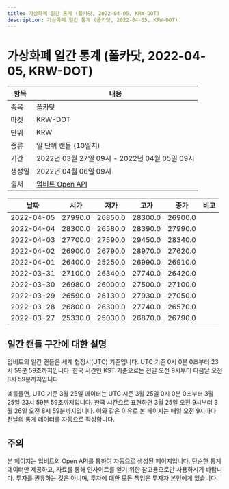 ```yaml
---
title: 가상화폐 일간 통계 (폴카닷, 2022-04-05, KRW-DOT)
description: 가상화폐 일간 통계 (폴카닷, 2022-04-05, KRW-DOT)
---
```



가상화폐 일간 통계 (폴카닷, 2022-04-05, KRW-DOT)
===

|항목|내용|
|--|--|
|종목|폴카닷|
|마켓|KRW-DOT|
|단위|KRW|
|종류|일 단위 캔들 (10일치)|
|기간|2022년 03월 27일 09시 - 2022년 04월 05일 09시|
|생성일|2022년 04월 06일 09시|
|출처|[업비트 Open API](https://docs.upbit.com)|


|날짜|시가|저가|고가|종가|비고|
|--|--|--|--|--|--|
|2022-04-05|27990.0|26850.0|28300.0|26900.0|    |
|2022-04-04|28300.0|26580.0|28390.0|27990.0|    |
|2022-04-03|27700.0|27590.0|29450.0|28340.0|    |
|2022-04-02|26900.0|26790.0|28970.0|27620.0|    |
|2022-04-01|26400.0|25250.0|26990.0|26910.0|    |
|2022-03-31|27100.0|26340.0|27740.0|26420.0|    |
|2022-03-30|26980.0|26000.0|27500.0|27100.0|    |
|2022-03-29|26590.0|26130.0|27930.0|27050.0|    |
|2022-03-28|26800.0|26300.0|27740.0|26570.0|    |
|2022-03-27|25330.0|25030.0|26870.0|26790.0|    |


일간 캔들 구간에 대한 설명
---


업비트의 일간 캔들은 세계 협정시(UTC) 기준입니다. 
UTC 기준 0시 0분 0초부터 23시 59분 59초까지입니다. 
한국 시간인 KST 기준으로는 전일 오전 9시부터 다음날 오전 8시 59분까지입니다. 


예를들면, UTC 기준 3월 25일 데이터는 UTC 시준 3월 25일 0시 0분 0초부터 3월 25일 23시 59분 59초까지입니다. 
한국 시간으로 표현하면 3월 25일 오전 9시부터 3월 26일 오전 8시 59분까지입니다. 
이와 같은 이유로 본 페이지는 매일 오전 9시마다 전날의 통계 데이터를 자동으로 작성합니다. 


주의
---


본 페이지는 업비트의 Open API를 통하여 자동으로 생성된 페이지입니다. 
단순한 통계 데이터만 제공하고, 자료를 통해 인사이트를 얻기 위한 참고용으로만 사용하시기 바랍니다. 
투자를 권유하는 것은 아니며, 투자에 대한 모든 책임은 투자자 본인에게 있습니다. 
